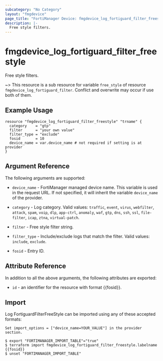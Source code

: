 ```yaml
---
subcategory: "No Category"
layout: "fmgdevice"
page_title: "FortiManager Device: fmgdevice_log_fortiguard_filter_freestyle"
description: |-
  Free style filters.
---
```


# fmgdevice_log_fortiguard_filter_freestyle
Free style filters.

~> This resource is a sub resource for variable `free_style` of resource `fmgdevice_log_fortiguard_filter`. Conflict and overwrite may occur if use both of them.



## Example Usage

```hcl
resource "fmgdevice_log_fortiguard_filter_freestyle" "trname" {
  category    = "gtp"
  filter      = "your own value"
  filter_type = "exclude"
  fosid       = 10
  device_name = var.device_name # not required if setting is at provider
}
```

## Argument Reference


The following arguments are supported:

* `device_name` - FortiManager managed device name. This variable is used in the request URL. If not specified, it will inherit the variable `device_name` of the provider.

* `category` - Log category. Valid values: `traffic`, `event`, `virus`, `webfilter`, `attack`, `spam`, `voip`, `dlp`, `app-ctrl`, `anomaly`, `waf`, `gtp`, `dns`, `ssh`, `ssl`, `file-filter`, `icap`, `ztna`, `virtual-patch`.

* `filter` - Free style filter string.
* `filter_type` - Include/exclude logs that match the filter. Valid values: `include`, `exclude`.

* `fosid` - Entry ID.


## Attribute Reference

In addition to all the above arguments, the following attributes are exported:
* `id` - an identifier for the resource with format {{fosid}}.

## Import

Log FortiguardFilterFreeStyle can be imported using any of these accepted formats:
```
Set import_options = ["device_name=YOUR_VALUE"] in the provider section.

$ export "FORTIMANAGER_IMPORT_TABLE"="true"
$ terraform import fmgdevice_log_fortiguard_filter_freestyle.labelname {{fosid}}
$ unset "FORTIMANAGER_IMPORT_TABLE"
```

